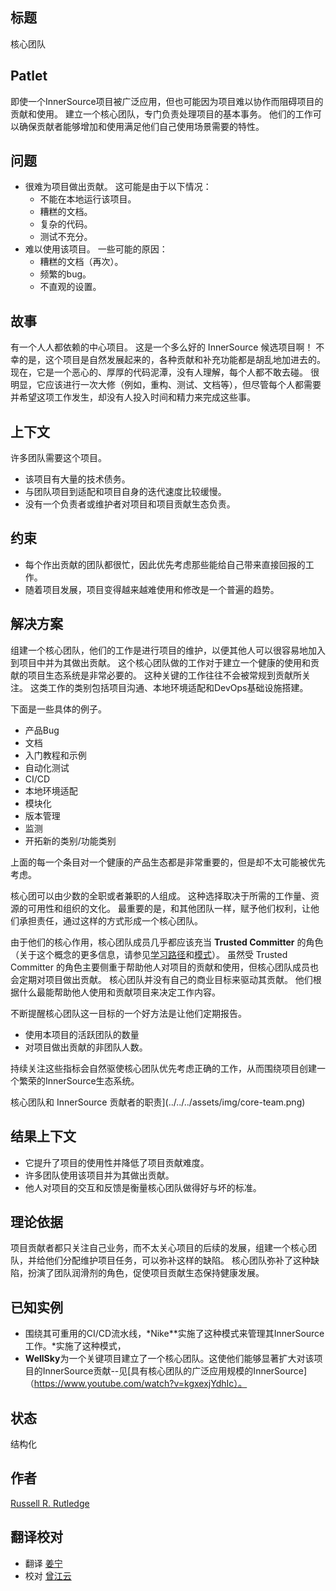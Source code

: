 ## 标题

核心团队

## Patlet

即使一个InnerSource项目被广泛应用，但也可能因为项目难以协作而阻碍项目的贡献和使用。
建立一个核心团队，专门负责处理项目的基本事务。
他们的工作可以确保贡献者能够增加和使用满足他们自己使用场景需要的特性。

## 问题

* 很难为项目做出贡献。
  这可能是由于以下情况：
  * 不能在本地运行该项目。
  * 糟糕的文档。
  * 复杂的代码。
  * 测试不充分。
* 难以使用该项目。
  一些可能的原因：
  * 糟糕的文档（再次）。
  * 频繁的bug。
  * 不直观的设置。

## 故事

有一个人人都依赖的中心项目。
这是一个多么好的 InnerSource 候选项目啊！
不幸的是，这个项目是自然发展起来的，各种贡献和补充功能都是胡乱地加进去的。
现在，它是一个恶心的、厚厚的代码泥潭，没有人理解，每个人都不敢去碰。
很明显，它应该进行一次大修（例如，重构、测试、文档等），但尽管每个人都需要并希望这项工作发生，却没有人投入时间和精力来完成这些事。

## 上下文

许多团队需要这个项目。

* 该项目有大量的技术债务。
* 与团队项目到适配和项目自身的迭代速度比较缓慢。
* 没有一个负责者或维护者对项目和项目贡献生态负责。

## 约束

* 每个作出贡献的团队都很忙，因此优先考虑那些能给自己带来直接回报的工作。
* 随着项目发展，项目变得越来越难使用和修改是一个普遍的趋势。

## 解决方案

组建一个核心团队，他们的工作是进行项目的维护，以便其他人可以很容易地加入到项目中并为其做出贡献。
这个核心团队做的工作对于建立一个健康的使用和贡献的项目生态系统是非常必要的。
这种关键的工作往往不会被常规到贡献所关注。
这类工作的类别包括项目沟通、本地环境适配和DevOps基础设施搭建。

下面是一些具体的例子。

* 产品Bug
* 文档
* 入门教程和示例
* 自动化测试
* CI/CD
* 本地环境适配
* 模块化
* 版本管理
* 监测
* 开拓新的类别/功能类别

上面的每一个条目对一个健康的产品生态都是非常重要的，但是却不太可能被优先考虑。

核心团可以由少数的全职或者兼职的人组成。
这种选择取决于所需的工作量、资源的可用性和组织的文化。
最重要的是，和其他团队一样，赋予他们权利，让他们承担责任，通过这样的方式形成一个核心团队。

由于他们的核心作用，核心团队成员几乎都应该充当 **Trusted Committer** 的角色（关于这个概念的更多信息，请参见[学习路径][tc-learning-path]和[模式][tc-pattern]）。
虽然受 Trusted Committer 的角色主要侧重于帮助他人对项目的贡献和使用，但核心团队成员也会定期对项目做出贡献。
核心团队并没有自己的商业目标来驱动其贡献。
他们根据什么最能帮助他人使用和贡献项目来决定工作内容。

不断提醒核心团队这一目标的一个好方法是让他们定期报告。

* 使用本项目的活跃团队的数量
* 对项目做出贡献的非团队人数。

持续关注这些指标会自然驱使核心团队优先考虑正确的工作，从而围绕项目创建一个繁荣的InnerSource生态系统。

核心团队和 InnerSource 贡献者的职责](../../../assets/img/core-team.png)

## 结果上下文

* 它提升了项目的使用性并降低了项目贡献难度。
* 许多团队使用该项目并为其做出贡献。
* 他人对项目的交互和反馈是衡量核心团队做得好与坏的标准。

## 理论依据

项目贡献者都只关注自己业务，而不太关心项目的后续的发展，组建一个核心团队，并给他们分配维护项目任务，可以弥补这样的缺陷。
核心团队弥补了这种缺陷，扮演了团队润滑剂的角色，促使项目贡献生态保持健康发展。

## 已知实例

* 围绕其可重用的CI/CD流水线，*Nike**实施了这种模式来管理其InnerSource工作。*实施了这种模式，
* **WellSky**为一个关键项目建立了一个核心团队。这使他们能够显著扩大对该项目的InnerSource贡献--见[具有核心团队的广泛应用规模的InnerSource]（https://www.youtube.com/watch?v=kgxexjYdhIc）。

## 状态

结构化

## 作者

[Russell R. Rutledge](https://github.com/rrrutledge)

## 翻译校对

* 翻译 [姜宁](https://github.com/willemjiang)
* 校对 [曾江云](https://github.com/skw0rm)

[tc-learning-path]: https://innersourcecommons.org/learn/learning-path/trusted-committer/
[tc-pattern]: ./trusted-committer.md
